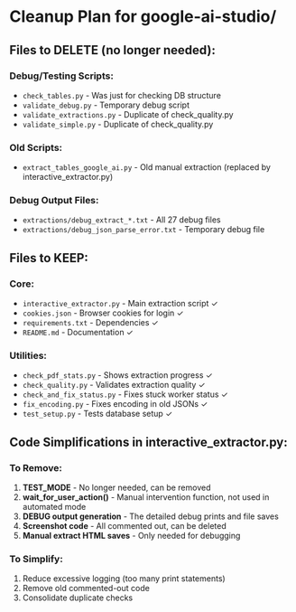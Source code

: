 # Cleanup Plan for google-ai-studio/

## Files to DELETE (no longer needed):

### Debug/Testing Scripts:
- `check_tables.py` - Was just for checking DB structure
- `validate_debug.py` - Temporary debug script
- `validate_extractions.py` - Duplicate of check_quality.py
- `validate_simple.py` - Duplicate of check_quality.py

### Old Scripts:
- `extract_tables_google_ai.py` - Old manual extraction (replaced by interactive_extractor.py)

### Debug Output Files:
- `extractions/debug_extract_*.txt` - All 27 debug files
- `extractions/debug_json_parse_error.txt` - Temporary debug file

## Files to KEEP:

### Core:
- `interactive_extractor.py` - Main extraction script ✓
- `cookies.json` - Browser cookies for login ✓
- `requirements.txt` - Dependencies ✓
- `README.md` - Documentation ✓

### Utilities:
- `check_pdf_stats.py` - Shows extraction progress ✓
- `check_quality.py` - Validates extraction quality ✓
- `check_and_fix_status.py` - Fixes stuck worker status ✓
- `fix_encoding.py` - Fixes encoding in old JSONs ✓
- `test_setup.py` - Tests database setup ✓

## Code Simplifications in interactive_extractor.py:

### To Remove:
1. **TEST_MODE** - No longer needed, can be removed
2. **wait_for_user_action()** - Manual intervention function, not used in automated mode
3. **DEBUG output generation** - The detailed debug prints and file saves
4. **Screenshot code** - All commented out, can be deleted
5. **Manual extract HTML saves** - Only needed for debugging

### To Simplify:
1. Reduce excessive logging (too many print statements)
2. Remove old commented-out code
3. Consolidate duplicate checks

